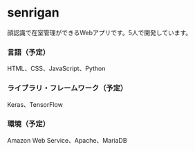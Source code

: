 # senrigan
顔認識で在室管理ができるWebアプリです。5人で開発しています。

### 言語（予定）
HTML、CSS、JavaScript、Python  

### ライブラリ・フレームワーク（予定）  
Keras、TensorFlow  

### 環境（予定）
Amazon Web Service、Apache、MariaDB  
